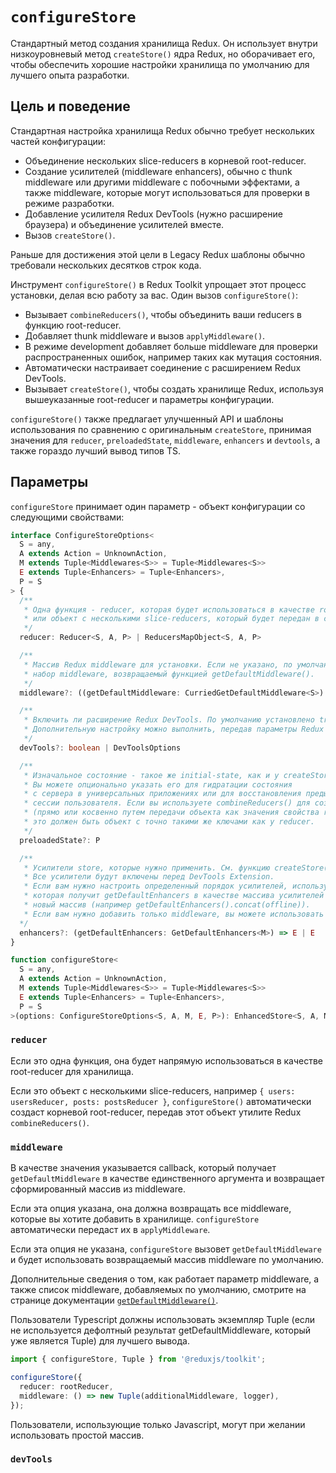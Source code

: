 # `configureStore`

Стандартный метод создания хранилища Redux. Он использует внутри низкоуровневый метод `createStore()` ядра Redux, но оборачивает его, чтобы обеспечить хорошие настройки хранилища по умолчанию для лучшего опыта разработки.

## Цель и поведение

Стандартная настройка хранилища Redux обычно требует нескольких частей конфигурации:

- Объединение нескольких slice-reducers в корневой root-reducer.
- Создание усилителей (middleware enhancers), обычно с thunk middleware или другими middleware с побочными эффектами, а также middleware, которые могут использоваться для проверки в режиме разработки.
- Добавление усилителя Redux DevTools (нужно расширение браузера) и объединение усилителей вместе.
- Вызов `createStore()`.

Раньше для достижения этой цели в Legacy Redux шаблоны обычно требовали нескольких десятков строк кода.

Инструмент `configureStore()` в Redux Toolkit упрощает этот процесс установки, делая всю работу за вас. Один вызов `configureStore()`:

- Вызывает `combineReducers()`, чтобы объединить ваши reducers в функцию root-reducer.
- Добавляет thunk middleware и вызов `applyMiddleware()`.
- В режиме development добавляет больше middleware для проверки распространенных ошибок, например таких как мутация состояния.
- Автоматически настраивает соединение с расширением Redux DevTools.
- Вызывает `createStore()`, чтобы создать хранилище Redux, используя вышеуказанные root-reducer и параметры конфигурации.

`configureStore()` также предлагает улучшенный API и шаблоны использования по сравнению с оригинальным `createStore`, принимая значения для `reducer`, `preloadedState`, `middleware`, `enhancers` и `devtools`, а также гораздо лучший вывод типов TS.

## Параметры

`configureStore` принимает один параметр - объект конфигурации со следующими свойствами:

```ts
interface ConfigureStoreOptions<
  S = any,
  A extends Action = UnknownAction,
  M extends Tuple<Middlewares<S>> = Tuple<Middlewares<S>>
  E extends Tuple<Enhancers> = Tuple<Enhancers>,
  P = S
> {
  /**
   * Одна функция - reducer, которая будет использоваться в качестве root-reducer
   * или объект c несколькими slice-reducers, который будет передан в combineReducers()
   */
  reducer: Reducer<S, A, P> | ReducersMapObject<S, A, P>

  /**
   * Массив Redux middleware для установки. Если не указано, по умолчанию используется
   * набор middleware, возвращаемый функцией getDefaultMiddleware().
   */
  middleware?: ((getDefaultMiddleware: CurriedGetDefaultMiddleware<S>) => M) | M

  /**
   * Включить ли расширение Redux DevTools. По умолчанию установлено true.
   * Дополнительную настройку можно выполнить, передав параметры Redux DevTools.
   */
  devTools?: boolean | DevToolsOptions

  /**
   * Изначальное состояние - такое же initial-state, как и у createStore в Redux.
   * Вы можете опционально указать его для гидратации состояния
   * с сервера в универсальных приложениях или для восстановления предыдущей сериализованной
   * сессии пользователя. Если вы используете combineReducers() для создания root-reducer
   * (прямо или косвенно путем передачи объекта как значения свойства reducer)
   * это должен быть объект с точно такими же ключами как у reducer.
   */
  preloadedState?: P

  /**
   * Усилители store, которые нужно применить. См. функцию createStore() в Redux.
   * Все усилители будут включены перед DevTools Extension.
   * Если вам нужно настроить определенный порядок усилителей, используйте callback функцию,
   * которая получит getDefaultEnhancers в качестве массива усилителей и должна вернуть
   * новый массив (например getDefaultEnhancers().concat(offline)).
   * Если вам нужно добавить только middleware, вы можете использовать свойство middleware.
  */
  enhancers?: (getDefaultEnhancers: GetDefaultEnhancers<M>) => E | E
}

function configureStore<
  S = any,
  A extends Action = UnknownAction,
  M extends Tuple<Middlewares<S>> = Tuple<Middlewares<S>>
  E extends Tuple<Enhancers> = Tuple<Enhancers>,
  P = S
>(options: ConfigureStoreOptions<S, A, M, E, P>): EnhancedStore<S, A, M, E>
```

### `reducer`

Если это одна функция, она будет напрямую использоваться в качестве root-reducer для хранилища.

Если это объект c несколькими slice-reducers, например `{ users: usersReducer, posts: postsReducer }`, `configureStore()` автоматически создаст корневой root-reducer, передав этот объект утилите Redux `combineReducers()`.

### `middleware`

В качестве значения указывается callback, который получает `getDefaultMiddleware` в качестве единственного аргумента и возвращает сформированный массив из middleware.

Если эта опция указана, она должна возвращать все middleware, которые вы хотите добавить в хранилище. `configureStore` автоматически передаст их в `applyMiddleware`.

Если эта опция не указана, `configureStore` вызовет `getDefaultMiddleware` и будет использовать возвращаемый массив middleware по умолчанию.

Дополнительные сведения о том, как работает параметр middleware, а также список middleware, добавляемых по умолчанию, смотрите на странице документации [`getDefaultMiddleware()`](<../04. API Reference/01. Настройка Store/configureStore (СОЗДАНИЕ STORE).md>).

Пользователи Typescript должны использовать экземпляр Tuple (если не используется дефолтный результат getDefaultMiddleware, который уже является Tuple) для лучшего вывода.

```ts
import { configureStore, Tuple } from '@reduxjs/toolkit';

configureStore({
  reducer: rootReducer,
  middleware: () => new Tuple(additionalMiddleware, logger),
});
```

Пользователи, использующие только Javascript, могут при желании использовать простой массив.

### `devTools`
